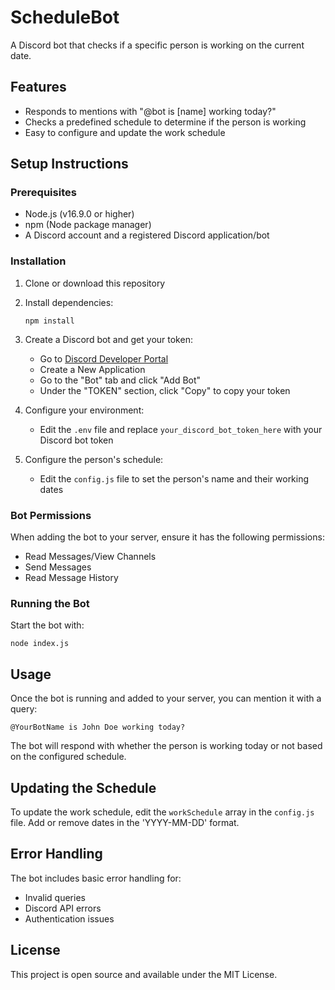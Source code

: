 # ScheduleBot

A Discord bot that checks if a specific person is working on the current date.

## Features

- Responds to mentions with "@bot is [name] working today?"
- Checks a predefined schedule to determine if the person is working
- Easy to configure and update the work schedule

## Setup Instructions

### Prerequisites

- Node.js (v16.9.0 or higher)
- npm (Node package manager)
- A Discord account and a registered Discord application/bot

### Installation

1. Clone or download this repository
2. Install dependencies:
   ```
   npm install
   ```
3. Create a Discord bot and get your token:
   - Go to [Discord Developer Portal](https://discord.com/developers/applications)
   - Create a New Application
   - Go to the "Bot" tab and click "Add Bot"
   - Under the "TOKEN" section, click "Copy" to copy your token

4. Configure your environment:
   - Edit the `.env` file and replace `your_discord_bot_token_here` with your Discord bot token

5. Configure the person's schedule:
   - Edit the `config.js` file to set the person's name and their working dates

### Bot Permissions

When adding the bot to your server, ensure it has the following permissions:
- Read Messages/View Channels
- Send Messages
- Read Message History

### Running the Bot

Start the bot with:
```
node index.js
```

## Usage

Once the bot is running and added to your server, you can mention it with a query:

```
@YourBotName is John Doe working today?
```

The bot will respond with whether the person is working today or not based on the configured schedule.

## Updating the Schedule

To update the work schedule, edit the `workSchedule` array in the `config.js` file. Add or remove dates in the 'YYYY-MM-DD' format.

## Error Handling

The bot includes basic error handling for:
- Invalid queries
- Discord API errors
- Authentication issues

## License

This project is open source and available under the MIT License.
